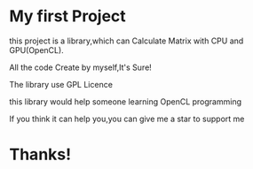 # My first Project

this project is a library,which can Calculate Matrix with CPU and GPU(OpenCL).

All the code Create by myself,It's Sure!

The library use GPL Licence

this library would help someone learning OpenCL programming

If you think it can help you,you can give me a star to support me

# Thanks!
